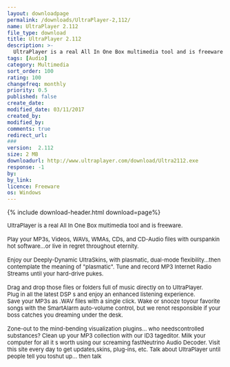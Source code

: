 ```yaml
---
layout: downloadpage
permalink: /downloads/UltraPlayer-2,112/
name: UltraPlayer 2.112
file_type: download
title: UltraPlayer 2.112
description: >-
  UltraPlayer is a real All In One Box multimedia tool and is freeware
tags: [Audio]
category: Multimedia
sort_order: 100
rating: 100
changefreq: monthly
priority: 0.5
published: false
create_date: 
modified_date: 03/11/2017
created_by: 
modified_by: 
comments: true
redirect_url: 
### 
version:  2.112
size: 2 MB
downloadurl: http://www.ultraplayer.com/download/Ultra2112.exe
response: -1
by: 
by_link: 
licence: Freeware
os: Windows
---
```


{% include download-header.html download=page%}

<p style="fix-download-text !important">
<p><font size="2"><p>UltraPlayer is a real All In One Box multimedia tool and is freeware.<br />
<br />
Play your MP3s, Videos, WAVs, WMAs, CDs, and CD-Audio files with ourspankin hot software...or live in regret throughout eternity.<br />
<br />
Enjoy our Deeply-Dynamic UltraSkins, with plasmatic, dual-mode flexibility...then contemplate the meaning of "plasmatic". Tune and record MP3 Internet Radio Streams until your hard-drive pukes.<br />
<br />
Drag and drop those files or folders full of music directly on to UltraPlayer. <br />
Plug in all the latest DSP s and enjoy an enhanced listening experience. <br />
Save your MP3s as .WAV files with a single click. Wake or snooze toyour favorite songs with the SmartAlarm auto-volume control, but we renot responsible if your boss catches you dreaming under the desk. <br />
<br />
Zone-out to the mind-bending visualization plugins... who needscontrolled substances? Clean up your MP3 collection with our ID3 tageditor. Milk your computer for all it s worth using our screaming fastNeutrino Audio Decoder. Visit this site every day to get updates,skins, plug-ins, etc. Talk about UltraPlayer until people tell you toshut up... then talk</p></p></p>
